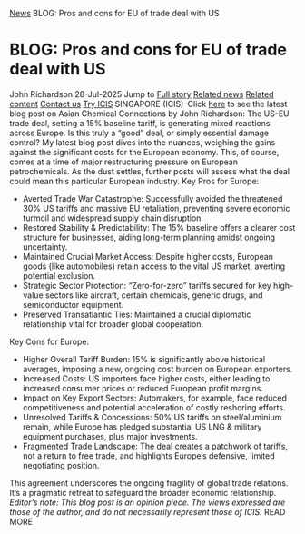 [News](https://www.icis.com/explore/resources/news/) BLOG: Pros and cons for EU of trade deal with US
# BLOG: Pros and cons for EU of trade deal with US
John Richardson
28-Jul-2025
Jump to
[Full story](https://www.icis.com/explore/resources/news/2025/07/28/11122693/blog-pros-and-cons-for-eu-of-trade-deal-with-us/#full-story)
[Related news](https://www.icis.com/explore/resources/news/2025/07/28/11122693/blog-pros-and-cons-for-eu-of-trade-deal-with-us/#related-articles)
[Related content](https://www.icis.com/explore/resources/news/2025/07/28/11122693/blog-pros-and-cons-for-eu-of-trade-deal-with-us/#related-contents)
[Contact us](https://www.icis.com/explore/resources/news/2025/07/28/11122693/blog-pros-and-cons-for-eu-of-trade-deal-with-us/#contact-us)
[Try ICIS](https://www.icis.com/explore/contact/try-icis-today/?intcmp=individual-news_try-icis)
SINGAPORE (ICIS)–Click [here](https://www.icis.com/asian-chemical-connections/2025/07/pros-and-cons-for-the-eu-of-the-trade-deal-with-the-us/) to see the latest blog post on Asian Chemical Connections by John Richardson: The US-EU trade deal, setting a 15% baseline tariff, is generating mixed reactions across Europe. Is this truly a “good” deal, or simply essential damage control? 
My latest blog post dives into the nuances, weighing the gains against the significant costs for the European economy. This, of course, comes at a time of major restructuring pressure on European petrochemicals. As the dust settles, further posts will assess what the deal could mean this particular European industry. 
Key Pros for Europe: 
  * Averted Trade War Catastrophe: Successfully avoided the threatened 30% US tariffs and massive EU retaliation, preventing severe economic turmoil and widespread supply chain disruption. 
  * Restored Stability & Predictability: The 15% baseline offers a clearer cost structure for businesses, aiding long-term planning amidst ongoing uncertainty. 
  * Maintained Crucial Market Access: Despite higher costs, European goods (like automobiles) retain access to the vital US market, averting potential exclusion. 
  * Strategic Sector Protection: “Zero-for-zero” tariffs secured for key high-value sectors like aircraft, certain chemicals, generic drugs, and semiconductor equipment. 
  * Preserved Transatlantic Ties: Maintained a crucial diplomatic relationship vital for broader global cooperation. 


Key Cons for Europe: 
  * Higher Overall Tariff Burden: 15% is significantly above historical averages, imposing a new, ongoing cost burden on European exporters. 
  * Increased Costs: US importers face higher costs, either leading to increased consumer prices or reduced European profit margins. 
  * Impact on Key Export Sectors: Automakers, for example, face reduced competitiveness and potential acceleration of costly reshoring efforts. 
  * Unresolved Tariffs & Concessions: 50% US tariffs on steel/aluminium remain, while Europe has pledged substantial US LNG & military equipment purchases, plus major investments. 
  * Fragmented Trade Landscape: The deal creates a patchwork of tariffs, not a return to free trade, and highlights Europe’s defensive, limited negotiating position. 


This agreement underscores the ongoing fragility of global trade relations. It’s a pragmatic retreat to safeguard the broader economic relationship. 
_Editor’s note: This blog post is an opinion piece. The views expressed are those of the author, and do not necessarily represent those of ICIS._
READ MORE
